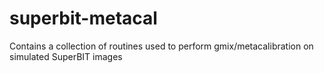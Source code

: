 # superbit-metacal
Contains a collection of routines used to perform gmix/metacalibration on simulated SuperBIT images
